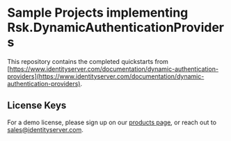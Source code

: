 # Sample Projects implementing Rsk.DynamicAuthenticationProviders

This repository contains the completed quickstarts from [https://www.identityserver.com/documentation/dynamic-authentication-providers](https://www.identityserver.com/documentation/dynamic-authentication-providers).

## License Keys

For a demo license, please sign up on our [products page](https://www.identityserver.com/products/dynamic-authentication-providers), or reach out to <sales@identityserver.com>.
